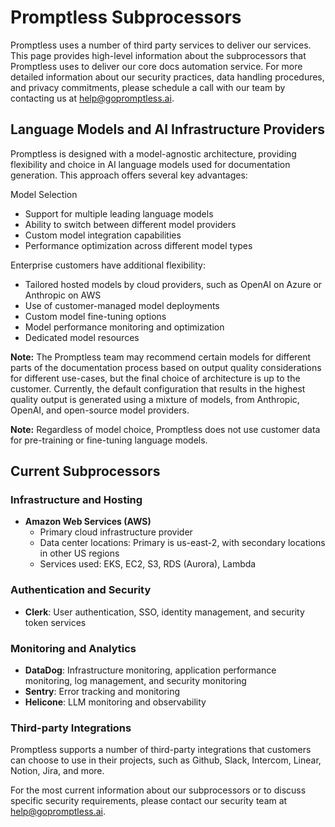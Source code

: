 # Promptless Subprocessors

Promptless uses a number of third party services to deliver our services. This page provides high-level information about the subprocessors that Promptless uses to deliver our core docs automation service. For more detailed information about our security practices, data handling procedures, and privacy commitments, please schedule a call with our team by contacting us at help@gopromptless.ai.

## Language Models and AI Infrastructure Providers

Promptless is designed with a model-agnostic architecture, providing flexibility and choice in AI language models used for documentation generation. This approach offers several key advantages:

Model Selection
* Support for multiple leading language models
* Ability to switch between different model providers
* Custom model integration capabilities
* Performance optimization across different model types

Enterprise customers have additional flexibility:
* Tailored hosted models by cloud providers, such as OpenAI on Azure or Anthropic on AWS
* Use of customer-managed model deployments
* Custom model fine-tuning options
* Model performance monitoring and optimization
* Dedicated model resources

**Note:** The Promptless team may recommend certain models for different parts of the documentation process based on output quality considerations for different use-cases, but the final choice of architecture is up to the customer. Currently, the default configuration that results in the highest quality output is generated using a mixture of models, from Anthropic, OpenAI, and open-source model providers. 

**Note:** Regardless of model choice, Promptless does not use customer data for pre-training or fine-tuning language models. 

## Current Subprocessors

### Infrastructure and Hosting
- **Amazon Web Services (AWS)**
  - Primary cloud infrastructure provider
  - Data center locations: Primary is us-east-2, with secondary locations in other US regions
  - Services used: EKS, EC2, S3, RDS (Aurora), Lambda

### Authentication and Security
- **Clerk**: User authentication, SSO, identity management, and security token services

### Monitoring and Analytics
- **DataDog**: Infrastructure monitoring, application performance monitoring, log management, and security monitoring
- **Sentry**: Error tracking and monitoring
- **Helicone**: LLM monitoring and observability

### Third-party Integrations 

Promptless supports a number of third-party integrations that customers can choose to use in their projects, such as Github, Slack, Intercom, Linear, Notion, Jira, and more. 

For the most current information about our subprocessors or to discuss specific security requirements, please contact our security team at help@gopromptless.ai.